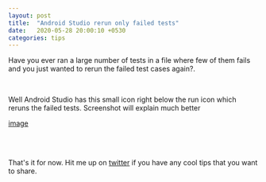 ```yaml
---
layout: post
title:  "Android Studio rerun only failed tests"
date:   2020-05-28 20:00:10 +0530
categories: tips
---
```


Have you ever ran a large number of tests in a file where few of them fails and you just wanted to rerun the failed test cases again?.

<br>

Well Android Studio has this small icon right below the run icon which reruns the failed tests. Screenshot will explain much better

[image](https://github.com/AnirudhBhat/anirudhbhat.github.com/blob/master/assets/rerun_tests.png?raw=true)

<br>
<br>

That's it for now. Hit me up on [twitter](https://twitter.com/abhat38) if you have any cool tips that you want to share.


